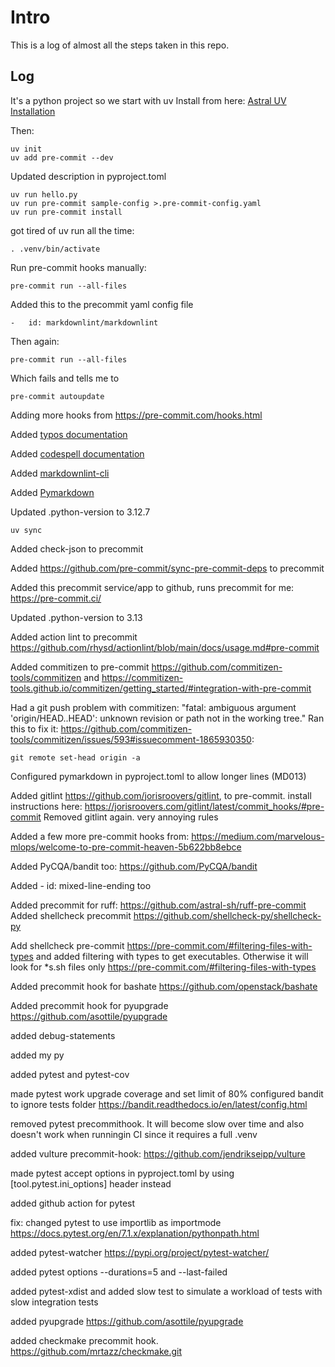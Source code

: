 # Intro

This is a log of almost all the steps taken in this repo.

## Log

It's a python project so we start with uv
Install from here: [Astral UV Installation](https://docs.astral.sh/uv/getting-started/installation/)

Then:

    uv init
    uv add pre-commit --dev

Updated description in pyproject.toml

    uv run hello.py
    uv run pre-commit sample-config >.pre-commit-config.yaml
    uv run pre-commit install

got tired of uv run all the time:

    . .venv/bin/activate

Run pre-commit hooks manually:

    pre-commit run --all-files

Added this to the precommit yaml config file

    -   id: markdownlint/markdownlint

Then again:

    pre-commit run --all-files

Which fails and tells me to

    pre-commit autoupdate

Adding more hooks from <https://pre-commit.com/hooks.html>

Added [typos documentation](https://github.com/crate-ci/typos/blob/master/docs/pre-commit.md)

Added [codespell documentation](https://github.com/codespell-project/codespell?tab=readme-ov-file#pre-commit-hook)

Added [markdownlint-cli](https://github.com/igorshubovych/markdownlint-cli)

Added [Pymarkdown](https://github.com/jackdewinter/pymarkdown)

Updated .python-version to 3.12.7

    uv sync

Added check-json to precommit

Added <https://github.com/pre-commit/sync-pre-commit-deps> to precommit

Added this precommit service/app to github, runs precommit for me: <https://pre-commit.ci/>

Updated .python-version to 3.13

Added action lint to precommit <https://github.com/rhysd/actionlint/blob/main/docs/usage.md#pre-commit>

Added commitizen to pre-commit <https://github.com/commitizen-tools/commitizen>
and <https://commitizen-tools.github.io/commitizen/getting_started/#integration-with-pre-commit>

Had a git push problem with commitizen:
"fatal: ambiguous argument 'origin/HEAD..HEAD': unknown revision or path not in the working tree."
Ran this to fix it:
<https://github.com/commitizen-tools/commitizen/issues/593#issuecomment-1865930350>:

    git remote set-head origin -a

Configured pymarkdown in pyproject.toml to allow longer lines (MD013)

Added gitlint <https://github.com/jorisroovers/gitlint>, to pre-commit. install instructions here: <https://jorisroovers.com/gitlint/latest/commit_hooks/#pre-commit>
Removed gitlint again. very annoying rules

Added a few more pre-commit hooks from: <https://medium.com/marvelous-mlops/welcome-to-pre-commit-heaven-5b622bb8ebce>

Added PyCQA/bandit too: <https://github.com/PyCQA/bandit>

Added     -   id: mixed-line-ending too

Added precommit for ruff: <https://github.com/astral-sh/ruff-pre-commit>
Added shellcheck precommit <https://github.com/shellcheck-py/shellcheck-py>

Add shellcheck pre-commit <https://pre-commit.com/#filtering-files-with-types> and added filtering with types to get executables. Otherwise it will look for  *s.sh files only <https://pre-commit.com/#filtering-files-with-types>

Added precommit hook for bashate <https://github.com/openstack/bashate>

Added precommit hook for pyupgrade <https://github.com/asottile/pyupgrade>

added debug-statements

added my py

added pytest and pytest-cov

made pytest work
upgrade coverage and set limit of 80%
configured bandit to ignore tests folder <https://bandit.readthedocs.io/en/latest/config.html>

removed pytest precommithook. It will become slow over time and also doesn't work when runningin CI since it requires a full .venv

added vulture precommit-hook: <https://github.com/jendrikseipp/vulture>

made pytest accept options in pyproject.toml by using [tool.pytest.ini_options] header instead

added github action for pytest

fix: changed pytest to use importlib as importmode <https://docs.pytest.org/en/7.1.x/explanation/pythonpath.html>

added pytest-watcher <https://pypi.org/project/pytest-watcher/>

added pytest options --durations=5 and --last-failed

added pytest-xdist and added slow test to simulate a workload of tests with slow integration tests

added pyupgrade <https://github.com/asottile/pyupgrade>

added checkmake precommit hook. <https://github.com/mrtazz/checkmake.git>
